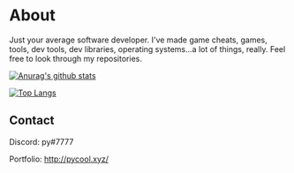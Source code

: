 # About

Just your average software developer. I've made game cheats, games, tools, dev tools, dev libraries, operating systems...a lot of things, really. Feel free to look through my repositories.

[![Anurag's github stats](https://github-readme-stats.vercel.app/api?username=drugtraffic&theme=dark)](https://github.com/anuraghazra/github-readme-stats)

[![Top Langs](https://github-readme-stats.vercel.app/api/top-langs/?username=drugtraffic&theme=dark)](https://github.com/anuraghazra/github-readme-stats)

## Contact

Discord: py#7777

Portfolio: http://pycool.xyz/
